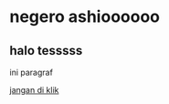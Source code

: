 <html lang="nigga">
<head>
    <title>
        Rev
    </title>
</head>
<body>
    <h1>negero ashioooooo</h1>
    <h2>halo tesssss</h2>
    <p>ini paragraf</p>
    <a href="https://youtu.be/y_fK9Quyv9c?si=DwwAIqRxgh42l7Ee">jangan di klik</a>
</body>


</html>
